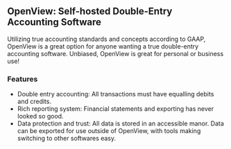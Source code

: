 ## OpenView: Self-hosted Double-Entry Accounting Software

Utilizing true accounting standards and concepts according to GAAP, OpenView is a great option for anyone wanting a true double-entry accounting software. Unbiased, OpenView is great for personal or business use!

### Features

-   Double entry accounting: All transactions must have equalling debits and credits.
-   Rich reporting system: Financial statements and exporting has never looked so good.
-   Data protection and trust: All data is stored in an accessible manor. Data can be exported for use outside of OpenView, with tools making switching to other softwares easy.

